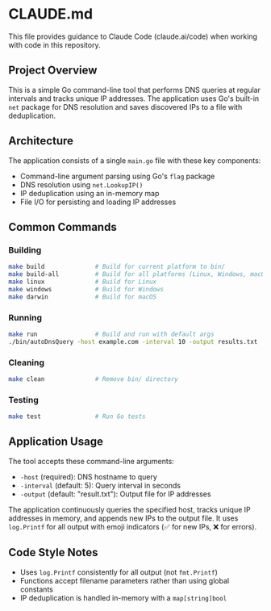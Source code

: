 # CLAUDE.md

This file provides guidance to Claude Code (claude.ai/code) when working with code in this repository.

## Project Overview

This is a simple Go command-line tool that performs DNS queries at regular intervals and tracks unique IP addresses. The application uses Go's built-in `net` package for DNS resolution and saves discovered IPs to a file with deduplication.

## Architecture

The application consists of a single `main.go` file with these key components:
- Command-line argument parsing using Go's `flag` package
- DNS resolution using `net.LookupIP()`
- IP deduplication using an in-memory map
- File I/O for persisting and loading IP addresses

## Common Commands

### Building
```bash
make build              # Build for current platform to bin/
make build-all          # Build for all platforms (Linux, Windows, macOS)
make linux              # Build for Linux
make windows            # Build for Windows  
make darwin             # Build for macOS
```

### Running
```bash
make run                # Build and run with default args
./bin/autoDnsQuery -host example.com -interval 10 -output results.txt
```

### Cleaning
```bash
make clean              # Remove bin/ directory
```

### Testing  
```bash
make test               # Run Go tests
```

## Application Usage

The tool accepts these command-line arguments:
- `-host` (required): DNS hostname to query
- `-interval` (default: 5): Query interval in seconds  
- `-output` (default: "result.txt"): Output file for IP addresses

The application continuously queries the specified host, tracks unique IP addresses in memory, and appends new IPs to the output file. It uses `log.Printf` for all output with emoji indicators (✅ for new IPs, ❌ for errors).

## Code Style Notes

- Uses `log.Printf` consistently for all output (not `fmt.Printf`)
- Functions accept filename parameters rather than using global constants
- IP deduplication is handled in-memory with a `map[string]bool`